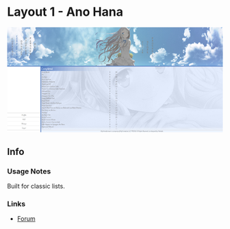# Layout 1 - Ano Hana

![](gallery/demo.jpg)

## Info

### Usage Notes

Built for classic lists.

### Links

- [Forum](https://myanimelist.net/forum/?topicid=648885)